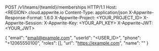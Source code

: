 POST /v1/teams/{teamId}/memberships HTTP/1.1
Host: &lt;REGION&gt;.cloud.appwrite.io
Content-Type: application/json
X-Appwrite-Response-Format: 1.6.0
X-Appwrite-Project: <YOUR_PROJECT_ID>
X-Appwrite-Session: 
X-Appwrite-Key: <YOUR_API_KEY>
X-Appwrite-JWT: <YOUR_JWT>

{
  "email": "email@example.com",
  "userId": "<USER_ID>",
  "phone": "+12065550100",
  "roles": [],
  "url": "https://example.com",
  "name": "<NAME>"
}
